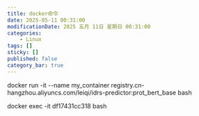 ```yaml
---
title: docker命令
date: 2025-05-11 00:31:00
modificationDate: 2025 五月 11日 星期日 00:31:00
categories: 
	- Linux
tags: []
sticky: []
published: false
category_bar: true
---
```



docker run -it --name my_container registry.cn-hangzhou.aliyuncs.com/leiqi/idrs-predictor:prot_bert_base bash


docker exec -it df17431cc318 bash